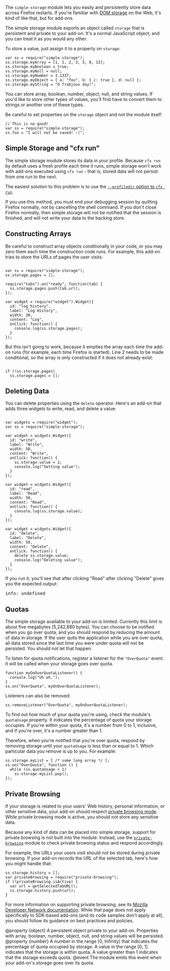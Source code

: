 <!-- This Source Code Form is subject to the terms of the Mozilla Public
   - License, v. 2.0. If a copy of the MPL was not distributed with this
   - file, You can obtain one at http://mozilla.org/MPL/2.0/. -->

The `simple-storage` module lets you easily and persistently store data across
Firefox restarts.  If you're familiar with [DOM storage][] on the Web, it's
kind of like that, but for add-ons.

[DOM storage]: https://developer.mozilla.org/en/DOM/Storage

The simple storage module exports an object called `storage` that is persistent
and private to your add-on.  It's a normal JavaScript object, and you can treat
it as you would any other.

To store a value, just assign it to a property on `storage`:

    var ss = require("simple-storage");
    ss.storage.myArray = [1, 1, 2, 3, 5, 8, 13];
    ss.storage.myBoolean = true;
    ss.storage.myNull = null;
    ss.storage.myNumber = 3.1337;
    ss.storage.myObject = { a: "foo", b: { c: true }, d: null };
    ss.storage.myString = "O frabjous day!";

You can store array, boolean, number, object, null, and string values.
If you'd like to store other types of values, you'll first have to convert
them to strings or another one of these types.

Be careful to set properties on the `storage` object and not the module itself:

    // This is no good!
    var ss = require("simple-storage");
    ss.foo = "I will not be saved! :(";

Simple Storage and "cfx run"
----------------------------
The simple storage module stores its data in your profile.
Because `cfx run` by default uses a fresh profile each time it runs,
simple storage won't work with add-ons executed using `cfx run` - that
is, stored data will not persist from one run to the next.

The easiest solution to this problem is to use the
[`--profiledir` option to `cfx run`](dev-guide/cfx-tool.html#profiledir).

If you use this method, you must end your debugging session by
quitting Firefox normally, not by cancelling the shell command.
If you don't close Firefox normally, then simple storage will
not be notified that the session is finished, and will not write
your data to the backing store.

Constructing Arrays
-------------------
Be careful to construct array objects conditionally in your code, or you may
zero them each time the construction code runs. For example, this add-on
tries to store the URLs of pages the user visits:

<pre><code>
var ss = require("simple-storage");
ss.storage.pages = [];

require("tabs").on("ready", function(tab) {
  ss.storage.pages.push(tab.url);
});

var widget = require("widget").Widget({
  id: "log_history",
  label: "Log History",
  width: 30,
  content: "Log",
  onClick: function() {
    console.log(ss.storage.pages);
  }
});
</code></pre>

But this isn't going to work, because it empties the array each time the
add-on runs (for example, each time Firefox is started). Line 2 needs
to be made conditional, so the array is only constructed if it does
not already exist:

<pre><code>
if (!ss.storage.pages)
  ss.storage.pages = [];
</code></pre>

Deleting Data
-------------
You can delete properties using the `delete` operator. Here's an add-on
that adds three widgets to write, read, and delete a value:

<pre><code>
var widgets = require("widget");
var ss = require("simple-storage");

var widget = widgets.Widget({
  id: "write",
  label: "Write",
  width: 50,
  content: "Write",
  onClick: function() {
    ss.storage.value = 1;
    console.log("Setting value");
  }
});

var widget = widgets.Widget({
  id: "read",
  label: "Read",
  width: 50,
  content: "Read",
  onClick: function() {
    console.log(ss.storage.value);
  }
});

var widget = widgets.Widget({
  id: "delete",
  label: "Delete",
  width: 50,
  content: "Delete",
  onClick: function() {
    delete ss.storage.value;
    console.log("Deleting value");
  }
});
</pre></code>

If you run it, you'll see that after clicking "Read" after clicking
"Delete" gives you the expected output:

<pre>
info: undefined
</pre>

Quotas
------
The simple storage available to your add-on is limited.  Currently this limit is
about five megabytes (5,242,880 bytes).  You can choose to be notified when you
go over quota, and you should respond by reducing the amount of data in storage.
If the user quits the application while you are over quota, all data stored
since the last time you were under quota will not be persisted.  You should not
let that happen.

To listen for quota notifications, register a listener for the `"OverQuota"`
event.  It will be called when your storage goes over quota.

    function myOnOverQuotaListener() {
      console.log("Uh oh.");
    }
    ss.on("OverQuota", myOnOverQuotaListener);

Listeners can also be removed:

    ss.removeListener("OverQuota", myOnOverQuotaListener);

To find out how much of your quota you're using, check the module's `quotaUsage`
property.  It indicates the percentage of quota your storage occupies.  If
you're within your quota, it's a number from 0 to 1, inclusive, and if you're
over, it's a number greater than 1.

Therefore, when you're notified that you're over quota, respond by removing
storage until your `quotaUsage` is less than or equal to 1.  Which particular
data you remove is up to you.  For example:

    ss.storage.myList = [ /* some long array */ ];
    ss.on("OverQuota", function () {
      while (ss.quotaUsage > 1)
        ss.storage.myList.pop();
    });


Private Browsing
----------------
If your storage is related to your users' Web history, personal information, or
other sensitive data, your add-on should respect [private browsing mode][SUMO].
While private browsing mode is active, you should not store any sensitive data.

Because any kind of data can be placed into simple storage, support for private
browsing is not built into the module.  Instead, use the
[`private-browsing`](modules/private-browsing.html) module to
check private browsing status and respond accordingly.

For example, the URLs your users visit should not be stored during private
browsing.  If your add-on records the URL of the selected tab, here's how you
might handle that:

    ss.storage.history = [];
    var privateBrowsing = require("private-browsing");
    if (!privateBrowsing.isActive) {
      var url = getSelectedTabURL();
      ss.storage.history.push(url);
    }

For more information on supporting private browsing, see its [Mozilla Developer
Network documentation][MDN].  While that page does not apply specifically to
SDK-based add-ons (and its code samples don't apply at all), you should follow
its guidance on best practices and policies.

[SUMO]: http://support.mozilla.com/en-US/kb/Private+Browsing
[MDN]: https://developer.mozilla.org/En/Supporting_private_browsing_mode


<api name="storage">
@property {object}
  A persistent object private to your add-on.  Properties with array, boolean,
  number, object, null, and string values will be persisted.
</api>

<api name="quotaUsage">
@property {number}
  A number in the range [0, Infinity) that indicates the percentage of quota
  occupied by storage.  A value in the range [0, 1] indicates that the storage
  is within quota.  A value greater than 1 indicates that the storage exceeds
  quota.
</api>

<api name="OverQuota">
@event
The module emits this event when your add-on's storage goes over its quota.
</api>
